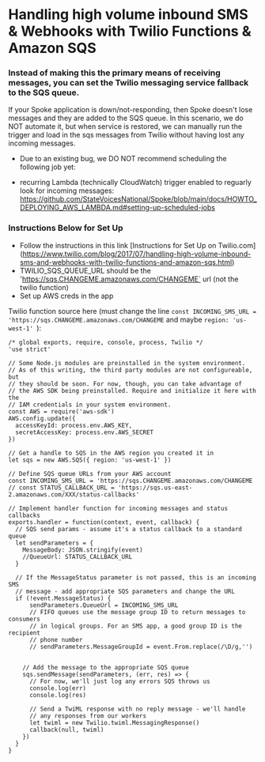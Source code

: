 
# Handling high volume inbound SMS & Webhooks with Twilio Functions & Amazon SQS

### Instead of making this the primary means of receiving messages, you can set the Twilio messaging service fallback to the SQS queue. 
If your Spoke application is down/not-responding, then Spoke doesn't lose messages and they are added to the SQS queue. 
In this scenario, we do NOT automate it, but when service is restored, we can manually run the trigger and load in the sqs messages from Twilio without having lost any incoming messages.
* Due to an existing bug, we DO NOT recommend scheduling the following job yet:
- recurring Lambda (technically CloudWatch) trigger enabled to reguarly look for incoming messages:
https://github.com/StateVoicesNational/Spoke/blob/main/docs/HOWTO_DEPLOYING_AWS_LAMBDA.md#setting-up-scheduled-jobs

### Instructions Below for Set Up
* Follow the instructions in this link [Instructions for Set Up on Twilio.com] (https://www.twilio.com/blog/2017/07/handling-high-volume-inbound-sms-and-webhooks-with-twilio-functions-and-amazon-sqs.html)
* TWILIO_SQS_QUEUE_URL should be the 'https://sqs.CHANGEME.amazonaws.com/CHANGEME` url (not the twilio function)
* Set up AWS creds in the app


Twilio function source here (must change the line `const INCOMING_SMS_URL = 'https://sqs.CHANGEME.amazonaws.com/CHANGEME` and maybe `region: 'us-west-1' `):
```
/* global exports, require, console, process, Twilio */
'use strict'
 
// Some Node.js modules are preinstalled in the system environment.
// As of this writing, the third party modules are not configureable, but
// they should be soon. For now, though, you can take advantage of
// the AWS SDK being preinstalled. Require and initialize it here with the
// IAM credentials in your system environment.
const AWS = require('aws-sdk')
AWS.config.update({
  accessKeyId: process.env.AWS_KEY,
  secretAccessKey: process.env.AWS_SECRET
})
 
// Get a handle to SQS in the AWS region you created it in
let sqs = new AWS.SQS({ region: 'us-west-1' })
 
// Define SQS queue URLs from your AWS account
const INCOMING_SMS_URL = 'https://sqs.CHANGEME.amazonaws.com/CHANGEME
// const STATUS_CALLBACK_URL = 'https://sqs.us-east-2.amazonaws.com/XXX/status-callbacks'
 
// Implement handler function for incoming messages and status callbacks
exports.handler = function(context, event, callback) {
  // SQS send params - assume it's a status callback to a standard queue
  let sendParameters = {
    MessageBody: JSON.stringify(event)
    //QueueUrl: STATUS_CALLBACK_URL
  }
  
  // If the MessageStatus parameter is not passed, this is an incoming SMS
  // message - add appropriate SQS parameters and change the URL
  if (!event.MessageStatus) {
      sendParameters.QueueUrl = INCOMING_SMS_URL
      // FIFO queues use the message group ID to return messages to consumers
      // in logical groups. For an SMS app, a good group ID is the recipient
      // phone number
      // sendParameters.MessageGroupId = event.From.replace(/\D/g,'')


    // Add the message to the appropriate SQS queue
    sqs.sendMessage(sendParameters, (err, res) => {
      // For now, we'll just log any errors SQS throws us
      console.log(err)
      console.log(res)

      // Send a TwiML response with no reply message - we'll handle 
      // any responses from our workers
      let twiml = new Twilio.twiml.MessagingResponse()
      callback(null, twiml)
    })
  }
}
```


